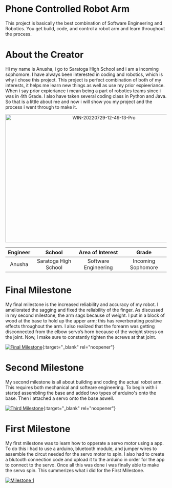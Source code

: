﻿# Phone Controlled Robot Arm 
This project is basically the best combination of Software Engineering and Robotics. You get build, code, and control a robot arm and learn throughout the process. 
# About the Creator 
Hi my name is Anusha, i go to Saratoga High School and i am a incoming sophomore. I have always been interested in coding and robotics, which is why i chose this project. This project is perfect combination of both of my interests, it helps me learn new things as well as use my prior expieeriance. When i say prior expieriance i mean being a part of robotics teams since i was in 4th Grade. I also have taken several coding class in Python and Java. So that is a little about me and now i will show you my project and the process i went through to make it. 

<p align="center">
<a href="https://ibb.co/7bJPXym"><img src="https://i.ibb.co/HXD6Vg8/WIN-2022029-12-49-13-Pro.jpg" alt="WIN-20220729-12-49-13-Pro" border="0" height="400" width="600"></a>
</p>

| **Engineer** | **School** | **Area of Interest** | **Grade** |
|:--:|:--:|:--:|:--:|
| Anusha| Saratoga High School | Software Engineering | Incoming Sophomore  

# Final Milestone
My final milestone is the increased reliability and accuracy of my robot. I ameliorated the sagging and fixed the reliability of the finger. As discussed in my second milestone, the arm sags because of weight. I put in a block of wood at the base to hold up the upper arm; this has reverberating positive effects throughout the arm. I also realized that the forearm was getting disconnected from the elbow servo’s horn because of the weight stress on the joint. Now, I make sure to constantly tighten the screws at that joint. 

[![Final Milestone](https://res.cloudinary.com/marcomontalbano/image/upload/v1612573869/video_to_markdown/images/youtube--F7M7imOVGug-c05b58ac6eb4c4700831b2b3070cd403.jpg )](https://www.youtube.com/watch?v=F7M7imOVGug&feature=emb_logo "Final Milestone"){:target="_blank" rel="noopener"}

# Second Milestone
My second milestone is all about building and coding the actual robot arm. This requires both mechanical and softeare engineering. To begin with i started assembling the base and added two types of arduino's onto the base. Then i attached a servo onto the base aswell. 

[![Third Milestone](https://res.cloudinary.com/marcomontalbano/image/upload/v1612574014/video_to_markdown/images/youtube--y3VAmNlER5Y-c05b58ac6eb4c4700831b2b3070cd403.jpg)](https://www.youtube.com/watch?v=y3VAmNlER5Y&feature=emb_logo "Second Milestone"){:target="_blank" rel="noopener"}
# First Milestone
  

My first milestone was to learn how to opperate a servo motor using a app. To do this i had to use a arduino, bluetooth module, and jumper wires to assemble the circut needed for the servo motor to spin. I also had to create a blutooth connection code and upload it to the arduino in order for the app to connect to the servo. Once all this was done i was finally able to make the servo spin. This summerizes what i did for the First Milestone. 

[![Milestone 1](https://res.cloudinary.com/marcomontalbano/image/upload/v1659387072/video_to_markdown/images/youtube--W84QlARqhuY-c05b58ac6eb4c4700831b2b3070cd403.jpg)](https://youtu.be/W84QlARqhuY "Milestone 1")

